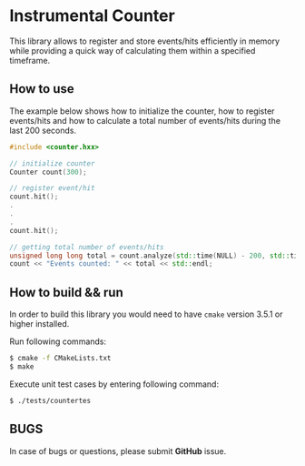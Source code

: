 # Instrumental Counter

This library allows to register and store events/hits efficiently in memory while providing a quick way of calculating them within a specified timeframe.

## How to use

The example below shows how to initialize the counter, how to register events/hits and how to calculate a total number of events/hits during the last 200 seconds.

```cpp
#include <counter.hxx>

// initialize counter
Counter count(300);

// register event/hit
count.hit();
.
.
.
count.hit();

// getting total number of events/hits
unsigned long long total = count.analyze(std::time(NULL) - 200, std::time(NULL));
count << "Events counted: " << total << std::endl;
```

## How to build && run

In order to build this library you would need to have ```cmake``` version 3.5.1 or higher installed.

Run following commands:

```sh
$ cmake -f CMakeLists.txt
$ make
```

Execute unit test cases by entering following command:

```sh
$ ./tests/countertes
```

## BUGS

In case of bugs or questions, please submit **GitHub** issue.
